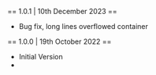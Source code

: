 == 1.0.1 | 10th December 2023 ==
* Bug fix, long lines overflowed container

== 1.0.0 | 19th October 2022 ==
* Initial Version
* 